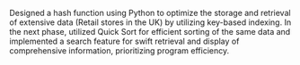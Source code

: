 Designed a hash function using Python to optimize the storage and retrieval of extensive data (Retail stores in the UK) by utilizing key-based indexing. In the next phase, utilized Quick Sort for efficient sorting of the same data and implemented a search feature for swift retrieval and display of comprehensive information, prioritizing program efficiency.
